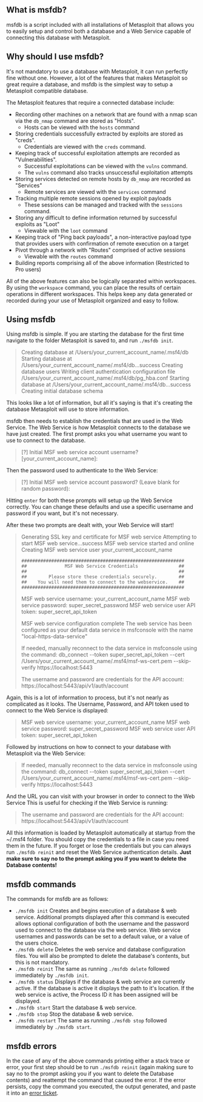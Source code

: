 ## What is msfdb?
msfdb is a script included with all installations of Metasploit that allows you to easily setup and control both a database and a Web Service capable of connecting this database with Metasploit.

## Why should I use msfdb?
It's not mandatory to use a database with Metasploit, it can run perfectly fine without one. However, a lot of the features that makes Metasploit so great require a database, and msfdb is the simplest way to setup a Metasploit compatible database. 

The Metasploit features that require a connected database include:
* Recording other machines on a network that are found with a nmap scan via the `db_nmap` command are stored as "Hosts".
  * Hosts can be viewed with the `hosts` command
* Storing credentials successfully extracted by exploits are stored as "creds". 
  * Credentials are viewed with the `creds` command.
* Keeping track of successful exploitation attempts are recorded as "Vulnerabilities". 
  * Successful exploitations can be viewed with the `vulns` command.
  * The `vulns` command also tracks unsuccessful exploitation attempts 
* Storing services detected on remote hosts by `db_nmap` are recorded as "Services"
  * Remote services are viewed with the `services` command
* Tracking multiple remote sessions opened by exploit payloads 
  * These sessions can be managed and tracked with the `sessions` command.
* Storing any difficult to define information returned by successful exploits as "Loot"
  * Viewable with the `loot` command
* Keeping track of "Ping back payloads", a non-interactive payload type that provides users with confirmation of remote execution on a target
* Pivot through a network with "Routes" comprised of active sessions
  * Viewable with the `routes` command
* Building reports comprising all of the above information (Restricted to Pro users)

All of the above features can also be logically separated within workspaces. By using the `workspace` command, you can place the results of certain operations in different workspaces. This helps keep any data generated or recorded during your use of Metasploit organized and easy to follow.


## Using msfdb

Using msfdb is simple. If you are starting the database for the first time navigate to the folder Metasploit is saved to, and run `./msfdb init`.
> Creating database at /Users/your_current_account_name/.msf4/db
> Starting database at /Users/your_current_account_name/.msf4/db...success
> Creating database users
> Writing client authentication configuration file /Users/your_current_account_name/.msf4/db/pg_hba.conf
> Starting database at /Users/your_current_account_name/.msf4/db...success
> Creating initial database schema

This looks like a lot of information, but all it's saying is that it's creating the database Metasploit will use to store information.

msfdb then needs to establish the credentials that are used in the Web Service. The Web Service is how Metasploit connects to the database we have just created. The first prompt asks you what username you want to use to connect to the database.

> [?] Initial MSF web service account username? [your_current_account_name]:

Then the password used to authenticate to the Web Service:

> [?] Initial MSF web service account password? (Leave blank for random password):

Hitting `enter` for both these prompts will setup up the Web Service correctly. You can change these defaults and use a specific username and password if you want, but it's not necessary.

After these two prompts are dealt with, your Web Service will start!

> Generating SSL key and certificate for MSF web service
> Attempting to start MSF web service...success
> MSF web service started and online
> Creating MSF web service user your_current_account_name
> 
>     ############################################################
>     ##              MSF Web Service Credentials               ##
>     ##                                                        ##
>     ##        Please store these credentials securely.        ##
>     ##    You will need them to connect to the webservice.    ##
>     ############################################################
>
> MSF web service username: your_current_account_name
> MSF web service password: super_secret_password
> MSF web service user API token: super_secret_api_token
>
>
> MSF web service configuration complete
> The web service has been configured as your default data service in msfconsole with the name "local-https-data-service"
> 
> If needed, manually reconnect to the data service in msfconsole using the command:
> db_connect --token super_secret_api_token --cert /Users/your_current_account_name/.msf4/msf-ws-cert.pem --skip-verify https://localhost:5443
> 
> The username and password are credentials for the API account:
> https://localhost:5443/api/v1/auth/account  

Again, this is a lot of information to process, but it's not nearly as complicated as it looks. The Username, Password, and API token used to connect to the Web Service is displayed: 

> MSF web service username: your_current_account_name
> MSF web service password: super_secret_password
> MSF web service user API token: super_secret_api_token

Followed by instructions on how to connect to your database with Metasploit via the Web Service: 

> If needed, manually reconnect to the data service in msfconsole using the command:
> db_connect --token super_secret_api_token --cert /Users/your_current_account_name/.msf4/msf-ws-cert.pem --skip-verify https://localhost:5443

And the URL you can visit with your browser in order to connect to the Web Service  This is useful for checking if the Web Service is running:

> The username and password are credentials for the API account:
> https://localhost:5443/api/v1/auth/account


All this information is loaded by Metasploit automatically at startup from the ~/.msf4 folder. You should copy the credentials to a file in case you need them in the future. If you forget or lose the credentials but you can always run `./msfdb reinit` and reset the Web Service authentication details. **Just make sure to say no to the prompt asking you if you want to delete the Database contents!**

## msfdb commands  

The commands for msfdb are as follows:
*   `./msfdb init`     Creates and begins execution of a database & web service. Additional prompts displayed after this command is executed allows optional configuration of both the username and the password used to connect to the database via the web service. Web service usernames and passwords can be set to a default value, or a value of the users choice. 
*   `./msfdb delete`   Deletes the web service and database configuration files. You will also be prompted to delete the database's contents, but this is not mandatory.  
*   `./msfdb reinit`   The same as running `./msfdb delete` followed immediately by `./msfdb init`.
*   `./msfdb status`   Displays if the database & web service are currently active. If the database is active it displays the path to it's location. If the web service is active, the Process ID it has been assigned will be displayed. 
*   `./msfdb start`    Start the database & web service.
*   `./msfdb stop`     Stop the database & web service. 
*   `./msfdb restart`  The same as running `./msfdb stop` followed immediately by `./msfdb start`.


## msfdb errors

In the case of any of the above commands printing either a stack trace or error, your first step should be to run `./msfdb reinit` (again making sure to say no to the prompt asking you if you want to delete the Database contents) and reattempt the command that caused the error. If the error persists, copy the command you executed, the output generated, and paste it into an [error ticket](https://github.com/rapid7/metasploit-framework/issues/new). 